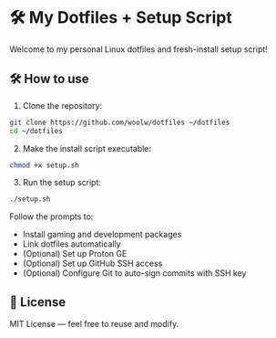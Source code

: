 # 🛠️ My Dotfiles + Setup Script

Welcome to my personal Linux dotfiles and fresh-install setup script!

## 🛠️ How to use

1. Clone the repository:

```bash
git clone https://github.com/woolw/dotfiles ~/dotfiles
cd ~/dotfiles
```

2. Make the install script executable:

```bash
chmod +x setup.sh
```

3. Run the setup script:

```bash
./setup.sh
```

Follow the prompts to:

- Install gaming and development packages
- Link dotfiles automatically
- (Optional) Set up Proton GE
- (Optional) Set up GitHub SSH access
- (Optional) Configure Git to auto-sign commits with SSH key


## 📜 License

MIT License — feel free to reuse and modify.
